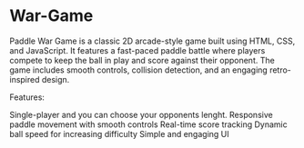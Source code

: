 # War-Game
Paddle War Game is a classic 2D arcade-style game built using HTML, CSS, and JavaScript. It features a fast-paced paddle battle where players compete to keep the ball in play and score against their opponent. The game includes smooth controls, collision detection, and an engaging retro-inspired design.

Features:

Single-player and you can choose your opponents lenght.
Responsive paddle movement with smooth controls
Real-time score tracking
Dynamic ball speed for increasing difficulty
Simple and engaging UI
